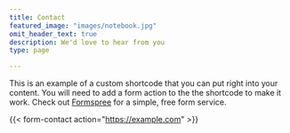 ```yaml
---
title: Contact
featured_image: "images/notebook.jpg"
omit_header_text: true
description: We'd love to hear from you
type: page

---
```



This is an example of a custom shortcode that you can put right into your content. You will need to add a form action to the the shortcode to make it work. Check out [Formspree](https://formspree.io/) for a simple, free form service.

{{< form-contact action="https://example.com"  >}}

